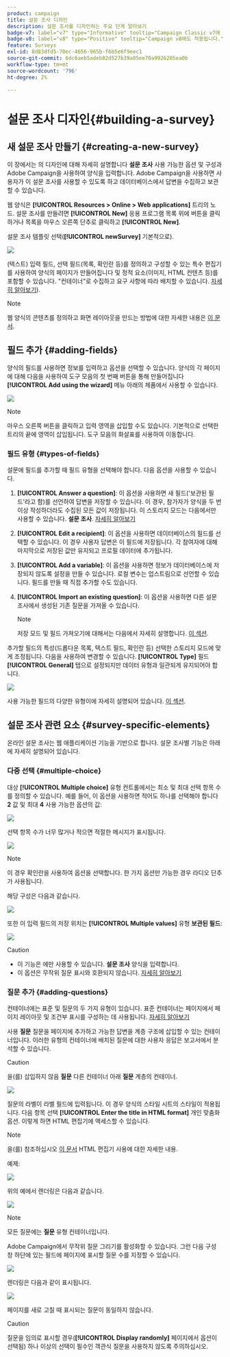 ```yaml
---
product: campaign
title: 설문 조사 디자인
description: 설문 조사를 디자인하는 주요 단계 알아보기
badge-v7: label="v7" type="Informative" tooltip="Campaign Classic v7에 적용"
badge-v8: label="v8" type="Positive" tooltip="Campaign v8에도 적용됩니다."
feature: Surveys
exl-id: 8d83dfd5-70ec-4656-965b-f6b5e6f9eec1
source-git-commit: 6dc6aeb5adeb82d527b39a05ee70a9926205ea0b
workflow-type: tm+mt
source-wordcount: '796'
ht-degree: 2%

---
```


# 설문 조사 디자인{#building-a-survey}



## 새 설문 조사 만들기 {#creating-a-new-survey}

이 장에서는 의 디자인에 대해 자세히 설명합니다 **설문 조사** 사용 가능한 옵션 및 구성과 Adobe Campaign을 사용하여 양식을 입력합니다. Adobe Campaign을 사용하면 사용자가 이 설문 조사를 사용할 수 있도록 하고 데이터베이스에서 답변을 수집하고 보관할 수 있습니다.

웹 양식은 **[!UICONTROL Resources > Online > Web applications]** 트리의 노드. 설문 조사를 만들려면 **[!UICONTROL New]** 응용 프로그램 목록 위에 버튼을 클릭하거나 목록을 마우스 오른쪽 단추로 클릭하고 **[!UICONTROL New]**.

설문 조사 템플릿 선택(**[!UICONTROL newSurvey]** 기본적으로).

![](assets/s_ncs_admin_survey_select_template.png)

(텍스트) 입력 필드, 선택 필드(목록, 확인란 등)를 정의하고 구성할 수 있는 특수 편집기를 사용하여 양식의 페이지가 만들어집니다 및 정적 요소(이미지, HTML 컨텐츠 등)를 포함할 수 있습니다. &quot;컨테이너&quot;로 수집하고 요구 사항에 따라 배치할 수 있습니다. [자세히 알아보기](#adding-questions)).

>[!NOTE]
>
>웹 양식의 콘텐츠를 정의하고 화면 레이아웃을 만드는 방법에 대한 자세한 내용은 [이 문서](../../web/using/about-web-forms.md).

## 필드 추가 {#adding-fields}

양식의 필드를 사용하면 정보를 입력하고 옵션을 선택할 수 있습니다. 양식의 각 페이지에 대해 다음을 사용하여 도구 모음의 첫 번째 버튼을 통해 만들어집니다 **[!UICONTROL Add using the wizard]** 메뉴 아래의 제품에서 사용할 수 있습니다.

![](assets/s_ncs_admin_survey_add_field_menu.png)

>[!NOTE]
>
>마우스 오른쪽 버튼을 클릭하고 입력 영역을 삽입할 수도 있습니다. 기본적으로 선택한 트리의 끝에 영역이 삽입됩니다. 도구 모음의 화살표를 사용하여 이동합니다.

### 필드 유형 {#types-of-fields}

설문에 필드를 추가할 때 필드 유형을 선택해야 합니다. 다음 옵션을 사용할 수 있습니다.

1. **[!UICONTROL Answer a question]**: 이 옵션을 사용하면 새 필드(&#39;보관된 필드&#39;라고 함)를 선언하여 답변을 저장할 수 있습니다. 이 경우, 참가자가 양식을 두 번 이상 작성하더라도 수집된 모든 값이 저장됩니다. 이 스토리지 모드는 다음에서만 사용할 수 있습니다. **설문 조사**. [자세히 알아보기](../../surveys/using/managing-answers.md#storing-collected-answers)
1. **[!UICONTROL Edit a recipient]**: 이 옵션을 사용하면 데이터베이스의 필드를 선택할 수 있습니다. 이 경우 사용자 답변은 이 필드에 저장됩니다. 각 참여자에 대해 마지막으로 저장된 값만 유지되고 프로필 데이터에 추가됩니다.
1. **[!UICONTROL Add a variable]**: 이 옵션을 사용하면 정보가 데이터베이스에 저장되지 않도록 설정을 만들 수 있습니다. 로컬 변수는 업스트림으로 선언할 수 있습니다. 필드를 만들 때 직접 추가할 수도 있습니다.
1. **[!UICONTROL Import an existing question]**: 이 옵션을 사용하면 다른 설문 조사에서 생성된 기존 질문을 가져올 수 있습니다.

   >[!NOTE]
   >
   >저장 모드 및 필드 가져오기에 대해서는 다음에서 자세히 설명합니다. [이 섹션](../../surveys/using/managing-answers.md#storing-collected-answers).

추가할 필드의 특성(드롭다운 목록, 텍스트 필드, 확인란 등) 선택한 스토리지 모드에 맞게 조정됩니다. 다음을 사용하여 변경할 수 있습니다. **[!UICONTROL Type]** 필드 **[!UICONTROL General]** 탭으로 설정되지만 데이터 유형과 일관되게 유지되어야 합니다.

![](assets/s_ncs_admin_survey_change_type.png)

사용 가능한 필드의 다양한 유형이에 자세히 설명되어 있습니다. [이 섹션](../../web/using/about-web-forms.md).

## 설문 조사 관련 요소 {#survey-specific-elements}

온라인 설문 조사는 웹 애플리케이션 기능을 기반으로 합니다. 설문 조사별 기능은 아래에 자세히 설명되어 있습니다.

### 다중 선택 {#multiple-choice}

대상 **[!UICONTROL Multiple choice]** 유형 컨트롤에서는 최소 및 최대 선택 항목 수를 정의할 수 있습니다. 예를 들어, 이 옵션을 사용하면 적어도 하나를 선택해야 합니다 **2** 값 및 최대 **4** 사용 가능한 옵션의 값:

![](assets/s_ncs_admin_survey_multichoice_ex1.png)

선택 항목 수가 너무 많거나 적으면 적절한 메시지가 표시됩니다.

![](assets/s_ncs_admin_survey_multichoice_ex2.png)

>[!NOTE]
>
>이 경우 확인란을 사용하여 옵션을 선택합니다. 한 가지 옵션만 가능한 경우 라디오 단추가 사용됩니다.

해당 구성은 다음과 같습니다.

![](assets/s_ncs_admin_survey_multichoice_ex3.png)

또한 이 입력 필드의 저장 위치는 **[!UICONTROL Multiple values]** 유형 **보관된 필드**:

![](assets/s_ncs_admin_survey_multiple_values_field.png)

>[!CAUTION]
>
>* 이 기능은 에만 사용할 수 있습니다. **설문 조사** 양식을 입력합니다.
>* 이 옵션은 무작위 질문 표시와 호환되지 않습니다. [자세히 알아보기](#adding-questions)

### 질문 추가 {#adding-questions}

컨테이너에는 표준 및 질문의 두 가지 유형이 있습니다. 표준 컨테이너는 페이지에서 페이지 레이아웃 및 조건부 표시를 구성하는 데 사용됩니다. [자세히 알아보기](../../web/using/about-web-forms.md)

사용 **질문** 질문을 페이지에 추가하고 가능한 답변을 계층 구조에 삽입할 수 있는 컨테이너입니다. 이러한 유형의 컨테이너에 배치된 질문에 대한 사용자 응답은 보고서에서 분석할 수 있습니다.

>[!CAUTION]
>
>을(를) 삽입하지 않음 **질문** 다른 컨테이너 아래 **질문** 계층의 컨테이너.

![](assets/s_ncs_admin_question_label.png)

질문의 라벨이 라벨 필드에 입력됩니다. 이 경우 양식의 스타일 시트의 스타일이 적용됩니다. 다음 항목 선택 **[!UICONTROL Enter the title in HTML format]** 개인 맞춤화 옵션. 이렇게 하면 HTML 편집기에 액세스할 수 있습니다.

>[!NOTE]
>
>을(를) 참조하십시오 [이 문서](../../web/using/about-web-forms.md) HTML 편집기 사용에 대한 자세한 내용.

예제:

![](assets/s_ncs_admin_survey_containers_qu_arbo.png)

위의 예에서 렌더링은 다음과 같습니다.

![](assets/s_ncs_admin_survey_containers_qu_ex.png)

>[!NOTE]
>
>모든 질문에는 **질문** 유형 컨테이너입니다.

Adobe Campaign에서 무작위 질문 그리기를 활성화할 수 있습니다. 그런 다음 구성 창 하단에 있는 필드에 페이지에 표시할 질문 수를 지정할 수 있습니다.

![](assets/s_ncs_admin_survey_containers_qu_display.png)

렌더링은 다음과 같이 표시됩니다.

![](assets/s_ncs_admin_survey_containers_qu_display_rendering.png)

페이지를 새로 고칠 때 표시되는 질문이 동일하지 않습니다.

>[!CAUTION]
>
>질문을 임의로 표시할 경우(**[!UICONTROL Display randomly]** 페이지에서 옵션이 선택됨) 하나 이상의 선택이 필수인 객관식 질문을 사용하지 않도록 주의하십시오.
